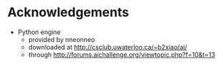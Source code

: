 # Acknowledgements

* Python engine
  * provided by nneonneo
  * downloaded at http://csclub.uwaterloo.ca/~b2xiao/ai/
  * through http://forums.aichallenge.org/viewtopic.php?f=10&t=13


